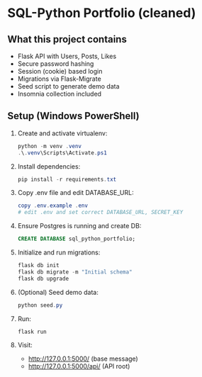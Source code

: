 # SQL-Python Portfolio (cleaned)

## What this project contains
- Flask API with Users, Posts, Likes
- Secure password hashing
- Session (cookie) based login
- Migrations via Flask-Migrate
- Seed script to generate demo data
- Insomnia collection included

## Setup (Windows PowerShell)

1. Create and activate virtualenv:
   ```powershell
   python -m venv .venv
   .\.venv\Scripts\Activate.ps1
   ```

2. Install dependencies:
   ```powershell
   pip install -r requirements.txt
   ```

3. Copy .env file and edit DATABASE_URL:
   ```powershell
   copy .env.example .env
   # edit .env and set correct DATABASE_URL, SECRET_KEY
   ```

4. Ensure Postgres is running and create DB:
   ```sql
   CREATE DATABASE sql_python_portfolio;
   ```

5. Initialize and run migrations:
   ```powershell
   flask db init
   flask db migrate -m "Initial schema"
   flask db upgrade
   ```

6. (Optional) Seed demo data:
   ```powershell
   python seed.py
   ```

7. Run:
   ```powershell
   flask run
   ```

8. Visit:
   - http://127.0.0.1:5000/  (base message)
   - http://127.0.0.1:5000/api/  (API root)
